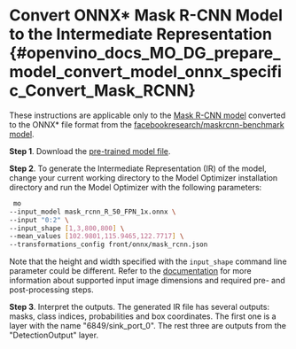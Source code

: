 # Convert ONNX* Mask R-CNN Model to the Intermediate Representation {#openvino_docs_MO_DG_prepare_model_convert_model_onnx_specific_Convert_Mask_RCNN}

These instructions are applicable only to the [Mask R-CNN model](https://onnxzoo.blob.core.windows.net/models/opset_10/mask_rcnn/mask_rcnn_R_50_FPN_1x.onnx) converted to the ONNX* file format from the [facebookresearch/maskrcnn-benchmark model](https://github.com/facebookresearch/maskrcnn-benchmark).

**Step 1**. Download the [pre-trained model file](https://onnxzoo.blob.core.windows.net/models/opset_10/mask_rcnn/mask_rcnn_R_50_FPN_1x.onnx).

**Step 2**. To generate the Intermediate Representation (IR) of the model, change your current working directory to the Model Optimizer installation directory and run the Model Optimizer with the following parameters:
```sh
 mo
--input_model mask_rcnn_R_50_FPN_1x.onnx \
--input "0:2" \
--input_shape [1,3,800,800] \
--mean_values [102.9801,115.9465,122.7717] \
--transformations_config front/onnx/mask_rcnn.json 
```

Note that the height and width specified with the `input_shape` command line parameter could be different. Refer to the [documentation](https://github.com/onnx/models/tree/master/vision/object_detection_segmentation/mask-rcnn) for more information about supported input image dimensions and required pre- and post-processing steps.

**Step 3**. Interpret the outputs. The generated IR file has several outputs: masks, class indices, probabilities and box coordinates. The first one is a layer with the name "6849/sink_port_0". The rest three are outputs from the "DetectionOutput" layer.
